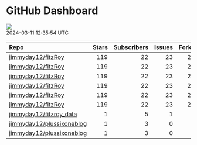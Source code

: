 GitHub Dashboard
================

![](https://github.com/jimmyday12/status/workflows/Render%20Status/badge.svg)  
2024-03-11 12:35:54 UTC

| Repo                                                                      | Stars | Subscribers | Issues | Forks | Status                                                                                                                                                      | Commit                                                                                                                                                                                                         |
|:--------------------------------------------------------------------------|------:|------------:|-------:|------:|:------------------------------------------------------------------------------------------------------------------------------------------------------------|:---------------------------------------------------------------------------------------------------------------------------------------------------------------------------------------------------------------|
| [jimmyday12/fitzRoy](https://github.com/jimmyday12/fitzRoy)               |   119 |          22 |     23 |    28 | [![](https://github.com/jimmyday12/fitzRoy/workflows/R-CMD-check/badge.svg)](https://github.com/jimmyday12/fitzRoy/actions/runs/8213601677)                 | <a href="https://github.com/jimmyday12/fitzRoy/commit/e4f9b36b5404343b1d713fd708ba0dd943ed4033" title="Merge pull request #212 from jimmyday12/bug/issue-211">e4f9b3</a>                                       |
| [jimmyday12/fitzRoy](https://github.com/jimmyday12/fitzRoy)               |   119 |          22 |     23 |    28 | [![](https://github.com/jimmyday12/fitzRoy/workflows/pkgdown/badge.svg)](https://github.com/jimmyday12/fitzRoy/actions/runs/8213601675)                     | <a href="https://github.com/jimmyday12/fitzRoy/commit/e4f9b36b5404343b1d713fd708ba0dd943ed4033" title="Merge pull request #212 from jimmyday12/bug/issue-211">e4f9b3</a>                                       |
| [jimmyday12/fitzRoy](https://github.com/jimmyday12/fitzRoy)               |   119 |          22 |     23 |    28 | [![](https://github.com/jimmyday12/fitzRoy/workflows/Commands/badge.svg)](https://github.com/jimmyday12/fitzRoy/actions/runs/5781215183)                    | <a href="https://github.com/jimmyday12/fitzRoy/commit/386f9c9f12d787d1f0fe429ff669ec3853b6f8f8" title="Merge pull request #205 from peteowen1/main">386f9c</a>                                                 |
| [jimmyday12/fitzRoy](https://github.com/jimmyday12/fitzRoy)               |   119 |          22 |     23 |    28 | [![](https://github.com/jimmyday12/fitzRoy/workflows/Render%20README/badge.svg)](https://github.com/jimmyday12/fitzRoy/actions/runs/4310991314)             | <a href="https://github.com/jimmyday12/fitzRoy/commit/07c80e1461c26d48ab46510f49f5d973ebe8cbdf" title="Increment version number to 1.3.0">07c80e</a>                                                           |
| [jimmyday12/fitzRoy](https://github.com/jimmyday12/fitzRoy)               |   119 |          22 |     23 |    28 | [![](https://github.com/jimmyday12/fitzRoy/workflows/test-coverage/badge.svg)](https://github.com/jimmyday12/fitzRoy/actions/runs/8213601676)               | <a href="https://github.com/jimmyday12/fitzRoy/commit/e4f9b36b5404343b1d713fd708ba0dd943ed4033" title="Merge pull request #212 from jimmyday12/bug/issue-211">e4f9b3</a>                                       |
| [jimmyday12/fitzRoy](https://github.com/jimmyday12/fitzRoy)               |   119 |          22 |     23 |    28 | [![](https://github.com/jimmyday12/fitzRoy/workflows/pages-build-deployment/badge.svg)](https://github.com/jimmyday12/fitzRoy/actions/runs/8213615613)      | <a href="https://github.com/jimmyday12/fitzRoy/commit/7fc96d7c0fda3893e402c104e2d795889cb83183" title="Deploying to gh-pages from @ jimmyday12/fitzRoy@e4f9b36b5404343b1d713fd708ba0dd943ed4033 🚀">7fc96d</a> |
| [jimmyday12/fitzroy_data](https://github.com/jimmyday12/fitzroy_data)     |     1 |           5 |      1 |     0 | [![](https://github.com/jimmyday12/fitzroy_data/workflows/get%20new%20data/badge.svg)](https://github.com/jimmyday12/fitzroy_data/actions/runs/7756314198)  | <a href="https://github.com/jimmyday12/fitzroy_data/commit/6d537df9167b33ee3ea1c1949cd0b242a86ce5ad" title="updating weekly_data_process">6d537d</a>                                                           |
| [jimmyday12/plussixoneblog](https://github.com/jimmyday12/plussixoneblog) |     1 |           3 |      0 |     1 | [![](https://github.com/jimmyday12/plussixoneblog/workflows/update%20data/badge.svg)](https://github.com/jimmyday12/plussixoneblog/actions/runs/8231746762) | <a href="https://github.com/jimmyday12/plussixoneblog/commit/590c6677756d19c3b4fc4edd1793f806066d59b2" title="Commit from GitHub Actions (update data)">590c66</a>                                             |
| [jimmyday12/plussixoneblog](https://github.com/jimmyday12/plussixoneblog) |     1 |           3 |      0 |     1 | [![](https://github.com/jimmyday12/plussixoneblog/workflows/Monash%20Tips/badge.svg)](https://github.com/jimmyday12/plussixoneblog/actions/runs/8165224518) | <a href="https://github.com/jimmyday12/plussixoneblog/commit/d74e038211370dbe0faad26375baa5d81840569e" title="Commit from GitHub Actions (update data)">d74e03</a>                                             |
